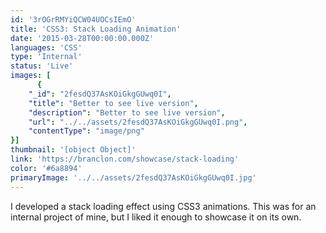 ```yaml
---
id: '3rOGrRMYiQCW04UOCsIEmO'
title: 'CSS3: Stack Loading Animation'
date: '2015-03-28T00:00:00.000Z'
languages: 'CSS'
type: 'Internal'
status: 'Live'
images: [
      {
	"_id": "2fesdQ37AsKOiGkgGUwq0I",
	"title": "Better to see live version",
	"description": "Better to see live version",
	"url": "../../assets/2fesdQ37AsKOiGkgGUwq0I.png",
	"contentType": "image/png"
}]
thumbnail: '[object Object]'
link: 'https://branclon.com/showcase/stack-loading'
color: '#6a8894'
primaryImage: '../../assets/2fesdQ37AsKOiGkgGUwq0I.jpg'
---
```


I developed a stack loading effect using CSS3 animations. This was for an internal project of mine, but I liked it enough to showcase it on its own.
